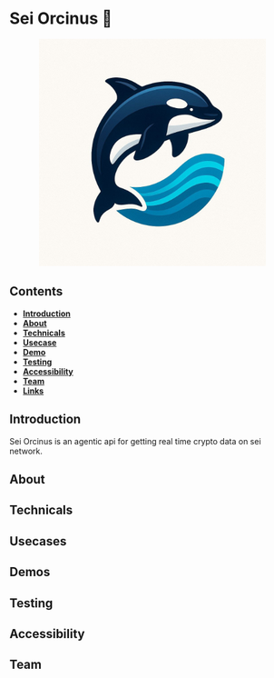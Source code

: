 # Sei Orcinus 🐋


<p align="center">
  <img src="./public/sei_orcinus.jpg" alt="Agent Image" width="400" style="max-width: 100%;">
</p>



## Contents
- [**Introduction**](#introduction)
- [**About**](#About)
- [**Technicals**](#Technicals)
- [**Usecase**](#Usecase)
- [**Demo**](#Demo)
- [**Testing**](#Testing)
- [**Accessibility**](#Accessiblity)
- [**Team**](#Team)
- [**Links**](#Links)



## Introduction
Sei Orcinus is an agentic api for getting real time crypto data on sei network.


## About

## Technicals

## Usecases


## Demos


## Testing

## Accessibility


## Team






